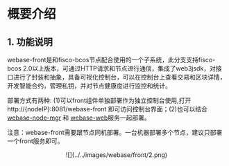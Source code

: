 # 概要介绍

## 1. 功能说明
webase-front是和fisco-bcos节点配合使用的一个子系统，此分支支持fisco-bcos 2.0以上版本，可通过HTTP请求和节点进行通信，集成了web3jsdk，对接口进行了封装和抽象，具备可视化控制台，可以在控制台上查看交易和区块详情，开发智能合约，管理私钥，并对节点健康度进行监控和统计。 

   部署方式有两种: (1)可以front组件单独部署作为独立控制台使用,打开http://{nodeIP}:8081/webase-front 即可访问控制台界面；(2)也可以结合[webase-node-mgr](https://github.com/WeBankFinTech/webase-node-mgr) 和 [webase-web](https://github.com/WeBankFinTech/webase-web)服务一起部署。

 注意：webase-front需要跟节点同机部署。一台机器部署多个节点，建议只部署一个front服务即可。
  
 <div align=center> ![](../../images/webase/front/2.png)